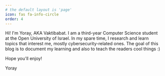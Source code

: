 ```yaml
---
# the default layout is 'page'
icon: fas fa-info-circle
order: 4
---
```


Hi! I'm Yoray, AKA Vaktibabat. I am a third-year Computer Science student at the Open University of Israel. 
In my spare time, I research and learn topics that interest me, mostly cybersecurity-related ones.
The goal of this blog is to document my learning and also to teach the readers cool things :)

Hope you'll enjoy!

Yoray
